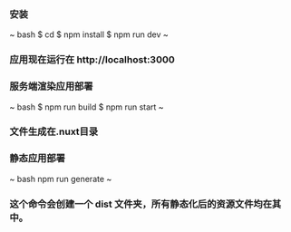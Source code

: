 ### 安装
~ bash 
$ cd <project-name>
$ npm install
$ npm run dev
~
### 应用现在运行在 http://localhost:3000

### 服务端渲染应用部署
~ bash
$ npm run build
$ npm run start
~
### 文件生成在.nuxt目录


### 静态应用部署
~ bash 
npm run generate
~
### 这个命令会创建一个 dist 文件夹，所有静态化后的资源文件均在其中。
